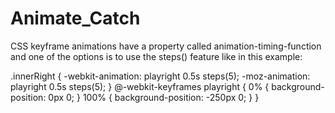 Animate_Catch
=============
CSS keyframe animations have a property called animation-timing-function and one of the options is to
use the steps() feature like in this example:

.innerRight {
    -webkit-animation: playright 0.5s steps(5);
  -moz-animation: playright 0.5s steps(5);
}
@-webkit-keyframes playright { 
      0% { background-position:    0px 0; } 
    100% { background-position: -250px 0; }
}
